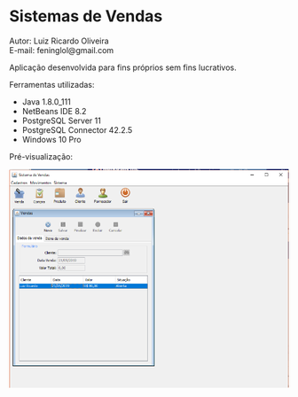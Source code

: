 <h1>Sistemas de Vendas</h1>
<p>Autor: Luiz Ricardo Oliveira<br>E-mail: feninglol@gmail.com</p>
<p>Aplicação desenvolvida para fins próprios sem fins lucrativos.</p>
<p>Ferramentas utilizadas:
  <ul>
    <li>Java 1.8.0_111</li>
    <li>NetBeans IDE 8.2</li>
    <li>PostgreSQL Server 11</li>
    <li>PostgreSQL Connector 42.2.5</li>
    <li>Windows 10 Pro</li>
  </ul>
</p>
<p>Pré-visualização:</p>
<img src="https://raw.githubusercontent.com/Luizfening/SistemaVendas/master/Screenshot_44.png?token=AMD47EBVOCQSJHERICHWYP244OCQQ" alt="Calculadora executando">

